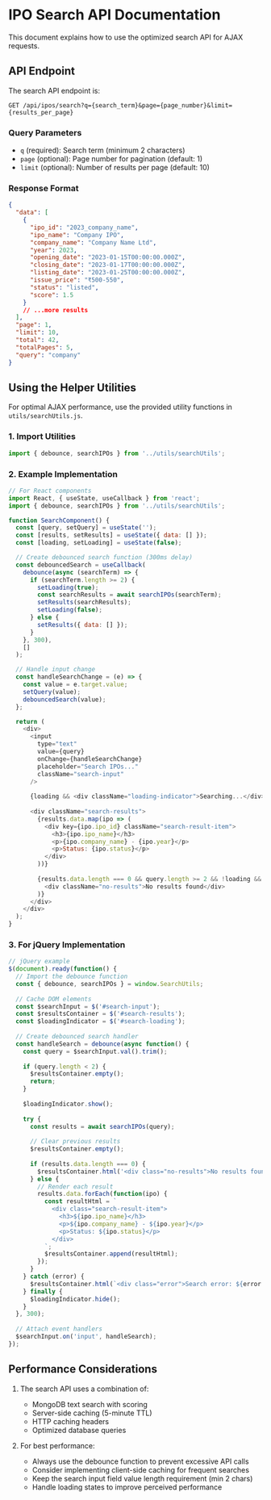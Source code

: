 # IPO Search API Documentation

This document explains how to use the optimized search API for AJAX requests.

## API Endpoint

The search API endpoint is:

```
GET /api/ipos/search?q={search_term}&page={page_number}&limit={results_per_page}
```

### Query Parameters

- `q` (required): Search term (minimum 2 characters)
- `page` (optional): Page number for pagination (default: 1)
- `limit` (optional): Number of results per page (default: 10)

### Response Format

```json
{
  "data": [
    {
      "ipo_id": "2023_company_name",
      "ipo_name": "Company IPO",
      "company_name": "Company Name Ltd",
      "year": 2023,
      "opening_date": "2023-01-15T00:00:00.000Z",
      "closing_date": "2023-01-17T00:00:00.000Z",
      "listing_date": "2023-01-25T00:00:00.000Z",
      "issue_price": "₹500-550",
      "status": "listed",
      "score": 1.5
    }
    // ...more results
  ],
  "page": 1,
  "limit": 10,
  "total": 42,
  "totalPages": 5,
  "query": "company"
}
```

## Using the Helper Utilities

For optimal AJAX performance, use the provided utility functions in `utils/searchUtils.js`.

### 1. Import Utilities

```javascript
import { debounce, searchIPOs } from '../utils/searchUtils';
```

### 2. Example Implementation

```javascript
// For React components
import React, { useState, useCallback } from 'react';
import { debounce, searchIPOs } from '../utils/searchUtils';

function SearchComponent() {
  const [query, setQuery] = useState('');
  const [results, setResults] = useState({ data: [] });
  const [loading, setLoading] = useState(false);

  // Create debounced search function (300ms delay)
  const debouncedSearch = useCallback(
    debounce(async (searchTerm) => {
      if (searchTerm.length >= 2) {
        setLoading(true);
        const searchResults = await searchIPOs(searchTerm);
        setResults(searchResults);
        setLoading(false);
      } else {
        setResults({ data: [] });
      }
    }, 300),
    []
  );

  // Handle input change
  const handleSearchChange = (e) => {
    const value = e.target.value;
    setQuery(value);
    debouncedSearch(value);
  };

  return (
    <div>
      <input
        type="text"
        value={query}
        onChange={handleSearchChange}
        placeholder="Search IPOs..."
        className="search-input"
      />
      
      {loading && <div className="loading-indicator">Searching...</div>}
      
      <div className="search-results">
        {results.data.map(ipo => (
          <div key={ipo.ipo_id} className="search-result-item">
            <h3>{ipo.ipo_name}</h3>
            <p>{ipo.company_name} - {ipo.year}</p>
            <p>Status: {ipo.status}</p>
          </div>
        ))}
        
        {results.data.length === 0 && query.length >= 2 && !loading && (
          <div className="no-results">No results found</div>
        )}
      </div>
    </div>
  );
}
```

### 3. For jQuery Implementation

```javascript
// jQuery example
$(document).ready(function() {
  // Import the debounce function
  const { debounce, searchIPOs } = window.SearchUtils;
  
  // Cache DOM elements
  const $searchInput = $('#search-input');
  const $resultsContainer = $('#search-results');
  const $loadingIndicator = $('#search-loading');
  
  // Create debounced search handler
  const handleSearch = debounce(async function() {
    const query = $searchInput.val().trim();
    
    if (query.length < 2) {
      $resultsContainer.empty();
      return;
    }
    
    $loadingIndicator.show();
    
    try {
      const results = await searchIPOs(query);
      
      // Clear previous results
      $resultsContainer.empty();
      
      if (results.data.length === 0) {
        $resultsContainer.html('<div class="no-results">No results found</div>');
      } else {
        // Render each result
        results.data.forEach(function(ipo) {
          const resultHtml = `
            <div class="search-result-item">
              <h3>${ipo.ipo_name}</h3>
              <p>${ipo.company_name} - ${ipo.year}</p>
              <p>Status: ${ipo.status}</p>
            </div>
          `;
          $resultsContainer.append(resultHtml);
        });
      }
    } catch (error) {
      $resultsContainer.html(`<div class="error">Search error: ${error.message}</div>`);
    } finally {
      $loadingIndicator.hide();
    }
  }, 300);
  
  // Attach event handlers
  $searchInput.on('input', handleSearch);
});
```

## Performance Considerations

1. The search API uses a combination of:
   - MongoDB text search with scoring
   - Server-side caching (5-minute TTL)
   - HTTP caching headers
   - Optimized database queries

2. For best performance:
   - Always use the debounce function to prevent excessive API calls
   - Consider implementing client-side caching for frequent searches
   - Keep the search input field value length requirement (min 2 chars)
   - Handle loading states to improve perceived performance 